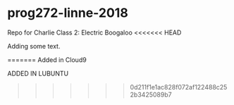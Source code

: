 # prog272-linne-2018
Repo for Charlie Class 2: Electric Boogaloo
<<<<<<< HEAD

Adding some text.

=======
Added in Cloud9

ADDED IN LUBUNTU
>>>>>>> 0d211f1e1ac828f072af122488c252b3425089b7
